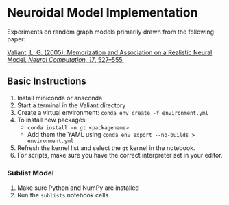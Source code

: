 # Neuroidal Model Implementation

Experiments on random graph models primarily drawn from the following paper:

[Valiant, L. G. (2005). Memorization and Association on a Realistic Neural Model. *Neural Computation*, *17*, 527–555.](https://doi.org/10.1162/0899766053019890)

## Basic Instructions

1. Install miniconda or anaconda
2. Start a terminal in the Valiant directory
3. Create a virtual environment: `conda env create -f environment.yml`
4. To install new packages:
    * `conda install -n gt <packagename>`
    * Add them the YAML using `conda env export --no-builds > environment.yml`
5. Refresh the kernel list and select the `gt` kernel in the notebook.
6. For scripts, make sure you have the correct interpreter set in your editor.

### Sublist Model

1. Make sure Python and NumPy are installed
2. Run the ```sublists``` notebook cells
